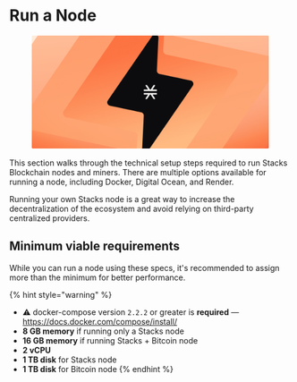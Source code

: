 # Run a Node

<figure><img src=".gitbook/assets/Frame 316126262 (1).jpg" alt=""><figcaption></figcaption></figure>

This section walks through the technical setup steps required to run Stacks Blockchain nodes and miners. There are multiple options available for running a node, including Docker, Digital Ocean, and Render.

Running your own Stacks node is a great way to increase the decentralization of the ecosystem and avoid relying on third-party centralized providers.

## Minimum viable requirements

While you can run a node using these specs, it's recommended to assign more than the minimum for better performance.

{% hint style="warning" %}
* ⚠️ docker-compose version `2.2.2` or greater is **required** — https://docs.docker.com/compose/install/
* **8 GB memory** if running only a Stacks node
* **16 GB memory** if running Stacks + Bitcoin node
* **2 vCPU**
* **1 TB disk** for Stacks node
* **1 TB disk** for Bitcoin node
{% endhint %}
